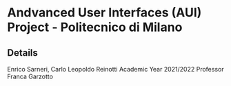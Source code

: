 # Andvanced User Interfaces (AUI) Project - Politecnico di Milano
## Details
Enrico Sarneri, Carlo Leopoldo Reinotti
Academic Year 2021/2022 Professor Franca Garzotto
